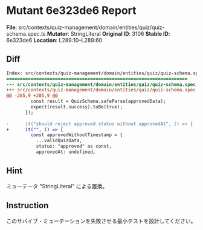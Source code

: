 # Mutant 6e323de6 Report

**File**: src/contexts/quiz-management/domain/entities/quiz/quiz-schema.spec.ts
**Mutator**: StringLiteral
**Original ID**: 3106
**Stable ID**: 6e323de6
**Location**: L289:10–L289:60

## Diff

```diff
Index: src/contexts/quiz-management/domain/entities/quiz/quiz-schema.spec.ts
===================================================================
--- src/contexts/quiz-management/domain/entities/quiz/quiz-schema.spec.ts	original
+++ src/contexts/quiz-management/domain/entities/quiz/quiz-schema.spec.ts	mutated #3106
@@ -285,9 +285,9 @@
         const result = QuizSchema.safeParse(approvedData);
         expect(result.success).toBe(true);
       });
 
-      it("should reject approved status without approvedAt", () => {
+      it("", () => {
         const approvedWithoutTimestamp = {
           ...validQuizData,
           status: "approved" as const,
           approvedAt: undefined,
```

## Hint

ミューテータ "StringLiteral" による置換。

## Instruction

このサバイブ・ミューテーションを失敗させる最小テストを設計してください。
